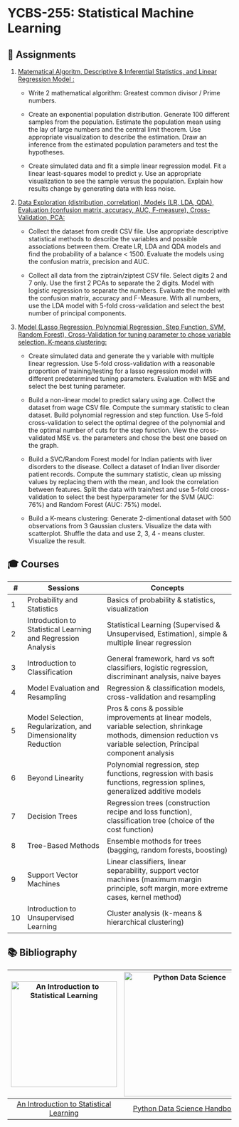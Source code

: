 # YCBS-255: Statistical Machine Learning


## :rocket: Assignments
1. [Matematical Algoritm, Descriptive & Inferential Statistics, and Linear Regression Model :](https://github.com/MNLepage08/YCBS-255/blob/main/Assignment01_(MNL).ipynb)<p>
   - Write 2 mathematical algorithm: Greatest common divisor / Prime numbers.<p>
   - Create an exponential population distribution. Generate 100 different samples from the population. Estimate the population mean using the lay of large numbers and the central limit theorem. Use appropriate visualization to describe the estimation. Draw an inference from the estimated population parameters and test the hypotheses.<p>
   - Create simulated data and fit a simple linear regression model. Fit a linear least-squares model to predict y. Use an appropriate visualization to see the sample versus the population. Explain how results change by generating data with less noise.<p>

2. [Data Exploration (distribution, correlation), Models (LR, LDA, QDA), Evaluation (confusion matrix, accuracy, AUC, F-measure), Cross-Validation, PCA:](https://github.com/MNLepage08/YCBS-255/blob/main/Assignment02_(MNL).ipynb)<p>
   - Collect the dataset from credit CSV file. Use appropriate descriptive statistical methods to describe the variables and possible associations between them. Create LR, LDA and QDA models and find the probability of a balance < 1500. Evaluate the models using the confusion matrix, precision and AUC.<p>
   - Collect all data from the ziptrain/ziptest CSV file. Select digits 2 and 7 only. Use the first 2 PCAs to separate the 2 digits. Model with logistic regression to separate the numbers. Evaluate the model with the confusion matrix, accuracy and F-Measure. With all numbers, use the LDA model with 5-fold cross-validation and select the best number of principal components.<p>
      
3. [Model (Lasso Regression, Polynomial Regression, Step Function, SVM, Random Forest), Cross-Validation for tuning parameter to chose variable selection. K-means clustering:](https://github.com/MNLepage08/YCBS-255/blob/main/Assignment03_(MNL)_v2.ipynb)<p>
   - Create simulated data and generate the y variable with multiple linear regression. Use 5-fold cross-validation with a reasonable proportion of training/testing for a lasso regression model with different predetermined tuning parameters. Evaluation with MSE and select the best tuning parameter.<p>
   - Build a non-linear model to predict salary using age. Collect the dataset from wage CSV file. Compute the summary statistic to clean dataset. Build polynomial regression and step function. Use 5-fold cross-validation to select the optimal degree of the polynomial and the optimal number of cuts for the step function. View the cross-validated MSE vs. the parameters and chose the best one based on the graph.<p>
   - Build a SVC/Random Forest model for Indian patients with liver disorders to the disease. Collect a dataset of Indian liver disorder patient records. Compute the summary statistic, clean up missing values by replacing them with the mean, and look the correlation between features. Split the data with train/test and use 5-fold cross-validation to select the best hyperparameter for the SVM (AUC: 76%) and Random Forest (AUC: 75%) model.<p>
   - Build a K-means clustering: Generate 2-dimentional dataset with 500 observations from 3 Gaussian clusters. Visualize the data with scatterplot. Shuffle the data and use 2, 3, 4 - means cluster. Visualize the result.<p>


## :mortar_board: Courses

| # | Sessions | Concepts |
| ------------- | ------------- | ------------- |
| 1 | Probability and Statistics | Basics of probability & statistics, visualization |
| 2 | Introduction to Statistical Learning and Regression Analysis | Statistical Learning (Supervised & Unsupervised, Estimation), simple & multiple linear regression |
| 3 | Introduction to Classification | General framework, hard vs soft classifiers, logistic regression, discriminant analysis, naive bayes |
| 4 | Model Evaluation and Resampling |  Regression & classification models, cross-validation and resampling |
| 5 | Model Selection, Regularization, and Dimensionality Reduction | Pros & cons & possible improvements at linear models, variable selection, shrinkage mothods, dimension reduction vs variable selection, Principal component analysis |
| 6 | Beyond Linearity | Polynomial regression, step functions, regression with basis functions, regression splines, generalized additive models |
| 7 | Decision Trees | Regression trees (construction recipe and loss function), classification tree (choice of the cost function) |
| 8 | Tree-Based Methods | Ensemble mothods for trees (bagging, random forests, boosting) |
| 9 | Support Vector Machines | Linear classifiers, linear separability, support vector machines (maximum margin principle, soft margin, more extreme cases, kernel method) |
| 10 | Introduction to Unsupervised Learning | Cluster analysis (k-means & hierarchical clustering)|      
           
      
## :books: Bibliography
      
| <img width="238" alt="An Introduction to Statistical Learning" src="https://github.com/MNLepage08/MNLepage08/assets/113123425/9482d6bc-9a9b-490f-b216-aa1bd9f43ca0">  | <img width="280" alt="Python Data Science" src="https://github.com/MNLepage08/MNLepage08/assets/113123425/6a2cc3e1-b3e5-4903-8b1d-5c67763f4656"> | 
| :-------------: | :-------------: | 
| [An Introduction to Statistical Learning](https://hastie.su.domains/ISLR2/ISLRv2_website.pdf) | [Python Data Science Handbook](https://jakevdp.github.io/PythonDataScienceHandbook/) | 
      
